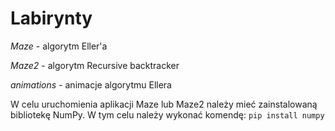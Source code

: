 # Labirynty

*Maze* - algorytm Eller'a

*Maze2* - algorytm Recursive backtracker

*animations* - animacje algorytmu Ellera

W celu uruchomienia aplikacji Maze lub Maze2 należy mieć zainstalowaną bibliotekę NumPy.
W tym celu należy wykonać komendę:
`pip install numpy`
